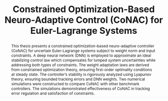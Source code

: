 ---
type: "Master's Thesis"
layout: publication
group: publications
title: "Constrained Optimization-Based Neuro-Adaptive Control (CoNAC) for Euler-Lagrange Systems"
krtitle: "오일러-라그랑주시스템을위한제약최적화기반 신경망 적응제어"
authors: "**Myeongseok Ryu**, **Kyunghwan Choi**&#42;"
pub: # Publication information
  - name: Gwangju Institute of Science and Technology (GIST) Library
    doi: 
    pdf: "/static/dissertations/2025-msRyu-Master.pdf"
    year: "2025"
    state: "published"
pub_date: "2025-03-01" # abstract; emphasize the important part using **bold** or *italic* of markdown syntax
image: "/static/dissertations/2025-msRyu-Master.png"
abstract: "
  This thesis presents a constrained optimization-based neuro-adaptive controller (CoNAC) for uncertain Euler-Lagrange systems subject to weight norm and input constraints. A deep neural network (DNN) is employed to approximate an ideal stabilizing control law which compensates for lumped system uncertainties while addressing both types of constraints. The weight adaptation laws are derived from constrained optimization theory, ensuring first-order optimality conditions at steady state. The controller’s stability is rigorously analyzed using Lyapunov theory, ensuring bounded tracking errors and DNN weights. Two numerical simulations were constructed to compare CoNAC with other benchmark controllers. The simulations demonstrated effectiveness of CoNAC in tracking error regulation and satisfaction of constraints.
"
# links: # additional links;
#   - name: 
#     url: 
---